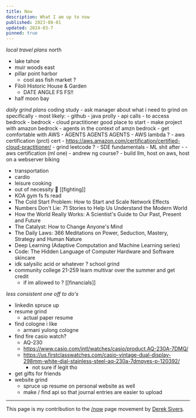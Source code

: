 ```yaml
---
title: Now
description: What I am up to now
published: 2023-08-01
updated: 2024-03-7
pinned: true
---
```


*local travel plans*
north
- lake tahoe
- muir woods
east
- pillar point harbor
	- cool ass fish market ?
- Filoli Historic House & Garden
	- DATE ANGLE FS FS!!
- half moon bay 

*daily grind plans*
coding study
	- ask manager about what i need to grind on specifically
		- most likely:
			- github
			- java prolly
				- api calls
					- to access bedrock
			- bedrock 
				- cloud practitioner good place to start
				- make project with amazon bedrock
					- agents in the context of amzn bedrock
				- get comfortable with AWS 
			- AGENTS AGENTS AGENTS 
			- AWS lambda ?
	- aws certification (prct) cert
		- https://aws.amazon.com/certification/certified-cloud-practitioner/
	- grind leetcode ?
	- SDE fundamentals
	- ML shit after -
		- aws certification (ml one)
		- andrew ng course?
		- build llm, host on aws, host on a webserver
biking
- transportation
- cardio
- leisure
cooking
- out of necessity 🤣
[[fighting]]
- KOA gym fs fs
read
- The Cold Start Problem: How to Start and Scale Network Effects
- Numbers Don't Lie: 71 Stories to Help Us Understand the Modern World
- How the World Really Works: A Scientist's Guide to Our Past, Present and Future
- The Catalyst: How to Change Anyone's Mind
- The Daily Laws: 366 Meditations on Power, Seduction, Mastery, Strategy and Human Nature
- Deep Learning (Adaptive Computation and Machine Learning series)
- Code: The Hidden Language of Computer Hardware and Software
skincare
- idk salysilic acid or whatever ?
school grind
- community college 21-259 learn multivar over the summer and get credit
	- if im allowed to ? 
[[financials]]



*less consistent one off to do's*
- linkedin spruce up
- resume grind
	- actual paper resume
- find cologne i like
	- armani yulong cologne
- find fire casio watch?
	- AQ-230
	- https://www.casio.com/intl/watches/casio/product.AQ-230A-7DMQ/
	- https://us.firstclasswatches.com/casio-vintage-dual-display-298mm-white-dial-stainless-steel-aq-230a-7dmqyes-p-120392/
		- not sure if legit tho 
- get gifts for friends
- website grind
	- spruce up resume on personal website as well
	- make / find api so that journal entries are easier to upload

---

This page is my contribution to the [/now](https://nownownow.com/) page movement by [Derek Sivers](https://sive.rs/nowff).
